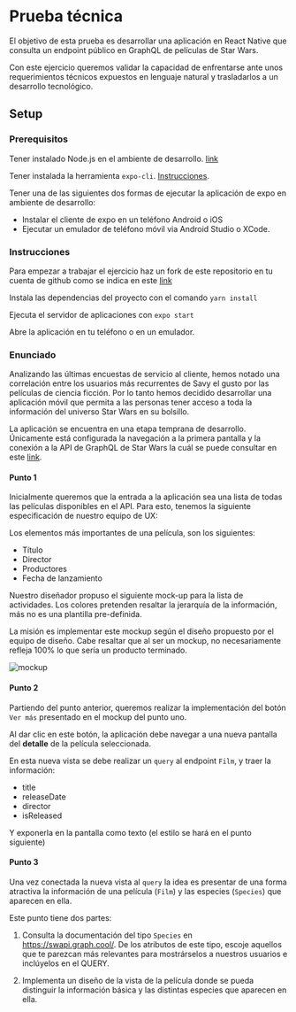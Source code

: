 # Prueba técnica

El objetivo de esta prueba es desarrollar una aplicación en React Native que consulta un endpoint público en GraphQL de películas de Star Wars.

Con este ejercicio queremos validar la capacidad de enfrentarse ante unos requerimientos técnicos expuestos en lenguaje natural y trasladarlos a un desarrollo tecnológico.

## Setup

### Prerequisitos

Tener instalado Node.js en el ambiente de desarrollo. [link](https://nodejs.org/en/)

Tener instalada la herramienta `expo-cli`. [Instrucciones](https://docs.expo.io/versions/v34.0.0/introduction/installation/).

Tener una de las siguientes dos formas de ejecutar la aplicación de expo en ambiente de desarrollo:

- Instalar el cliente de expo en un teléfono Android o iOS
- Ejecutar un emulador de teléfono móvil via Android Studio o XCode.

### Instrucciones

Para empezar a trabajar el ejercicio haz un fork de este repositorio en tu cuenta de github como se indica en este [link](https://help.github.com/en/articles/fork-a-repo#fork-an-example-repository)

Instala las dependencias del proyecto con el comando `yarn install`

Ejecuta el servidor de aplicaciones con `expo start`

Abre la aplicación en tu teléfono o en un emulador.

### Enunciado

Analizando las últimas encuestas de servicio al cliente, hemos notado una correlación entre los usuarios más recurrentes de Savy el gusto por las películas de ciencia ficción. Por lo tanto hemos decidido desarrollar una aplicación móvil que permita a las personas tener acceso a toda la información del universo Star Wars en su bolsillo.

La aplicación se encuentra en una etapa temprana de desarrollo. Únicamente está configurada la navegación a la primera pantalla y la conexión a la API de GraphQL de Star Wars la cuál se puede consultar en este [link](https://swapi.graph.cool/).

#### Punto 1

Inicialmente queremos que la entrada a la aplicación sea una lista de todas las películas disponibles en el API. Para esto, tenemos la siguiente especificación de nuestro equipo de UX:

Los elementos más importantes de una película, son los siguientes:

- Título
- Director
- Productores
- Fecha de lanzamiento

Nuestro diseñador propuso el siguiente mock-up para la lista de actividades. Los colores pretenden resaltar la jerarquía de la información, más no es una plantilla pre-definida.

La misión es implementar este mockup según el diseño propuesto por el equipo de diseño. Cabe resaltar que al ser un mockup, no necesariamente refleja 100% lo que sería un producto terminado.

![mockup](https://raw.githubusercontent.com/lstaleroc/xavy-app/master/assets/lista.png)


#### Punto 2

Partiendo del punto anterior, queremos realizar la implementación del botón `Ver más` presentado en el mockup del punto uno.

Al dar clic en este botón, la aplicación debe navegar a una nueva pantalla del **detalle** de la película seleccionada.

En esta nueva vista se debe realizar un `query` al endpoint `Film`, y traer la información:

- title
- releaseDate
- director
- isReleased

Y exponerla en la pantalla como texto (el estilo se hará en el punto siguiente)

#### Punto 3

Una vez conectada la nueva vista al `query` la idea es presentar de una forma atractiva la información de una película (`Film`) y las especies (`Species`) que aparecen en ella.

Este punto tiene dos partes:

1.  Consulta la documentación del tipo `Species` en https://swapi.graph.cool/. De los atributos de este tipo, escoje aquellos que te parezcan más relevantes para mostrárselos a nuestros usuarios e inclúyelos en el QUERY.

2.  Implementa un diseño de la vista de la película donde se pueda distinguir la información básica y las distintas especies que aparecen en ella.
